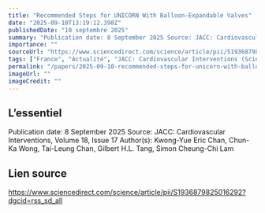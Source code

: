 ```yaml
---
title: "Recommended Steps for UNICORN With Balloon-Expandable Valves"
date: "2025-09-10T13:19:12.398Z"
publishedDate: "10 septembre 2025"
summary: "Publication date: 8 September 2025 Source: JACC: Cardiovascular Interventions, Volume 18, Issue 17 Author(s): Kwong-Yue Eric Chan, Chun-Ka Wong, Tai-Leung Chan, Gilbert H.L. Tang, Simon Cheung-Chi Lam"
importance: ""
sourceUrl: "https://www.sciencedirect.com/science/article/pii/S1936879825016292?dgcid=rss_sd_all"
tags: ["France", "Actualité", "JACC: Cardiovascular Interventions (ScienceDirect)"]
permalink: "/papers/2025-09-10-recommended-steps-for-unicorn-with-balloon-expandable-valves"
imageUrl: ""
imageCredit: ""
---
```


## L’essentiel

Publication date: 8 September 2025 Source: JACC: Cardiovascular Interventions, Volume 18, Issue 17 Author(s): Kwong-Yue Eric Chan, Chun-Ka Wong, Tai-Leung Chan, Gilbert H.L. Tang, Simon Cheung-Chi Lam

## Lien source

https://www.sciencedirect.com/science/article/pii/S1936879825016292?dgcid=rss_sd_all
